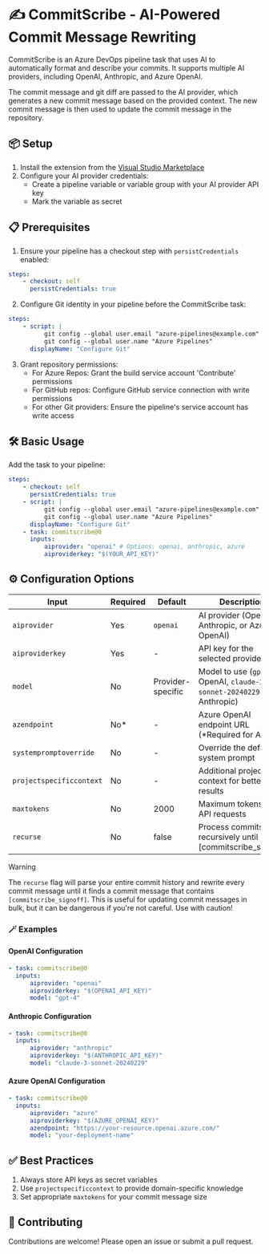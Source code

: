 # ✍️ CommitScribe - AI-Powered Commit Message Rewriting

CommitScribe is an Azure DevOps pipeline task that uses AI to automatically format and describe your commits. It supports multiple AI providers, including OpenAI, Anthropic, and Azure OpenAI.

The commit message and git diff are passed to the AI provider, which generates a new commit message based on the provided context. The new commit message is then used to update the commit message in the repository.

## 📦 Setup

1. Install the extension from the [Visual Studio Marketplace](https://marketplace.visualstudio.com/items?itemName=ScottMcKendry.commitscribe)
2. Configure your AI provider credentials:
    - Create a pipeline variable or variable group with your AI provider API key
    - Mark the variable as secret

## 📋 Prerequisites

1. Ensure your pipeline has a checkout step with `persistCredentials` enabled:

```yaml
steps:
    - checkout: self
      persistCredentials: true
```

2. Configure Git identity in your pipeline before the CommitScribe task:

```yaml
steps:
    - script: |
          git config --global user.email "azure-pipelines@example.com"
          git config --global user.name "Azure Pipelines"
      displayName: "Configure Git"
```

3. Grant repository permissions:
    - For Azure Repos: Grant the build service account 'Contribute' permissions
    - For GitHub repos: Configure GitHub service connection with write permissions
    - For other Git providers: Ensure the pipeline's service account has write access

## 🛠️ Basic Usage

Add the task to your pipeline:

```yaml
steps:
    - checkout: self
      persistCredentials: true
    - script: |
          git config --global user.email "azure-pipelines@example.com"
          git config --global user.name "Azure Pipelines"
      displayName: "Configure Git"
    - task: commitscribe@0
      inputs:
          aiprovider: "openai" # Options: openai, anthropic, azure
          aiproviderkey: "$(YOUR_API_KEY)"
```

## ⚙️ Configuration Options

| Input                    | Required | Default           | Description                                                                 |
| ------------------------ | -------- | ----------------- | --------------------------------------------------------------------------- |
| `aiprovider`             | Yes      | `openai`          | AI provider (OpenAI, Anthropic, or Azure OpenAI)                            |
| `aiproviderkey`          | Yes      | -                 | API key for the selected provider                                           |
| `model`                  | No       | Provider-specific | Model to use (`gpt-4` for OpenAI, `claude-3-sonnet-20240229` for Anthropic) |
| `azendpoint`             | No\*     | -                 | Azure OpenAI endpoint URL (\*Required for Azure)                            |
| `systempromptoverride`   | No       | -                 | Override the default system prompt                                          |
| `projectspecificcontext` | No       | -                 | Additional project context for better results                               |
| `maxtokens`              | No       | 2000              | Maximum tokens for API requests                                             |
| `recurse`                | No       | false             | Process commits recursively until [commitscribe_signoff]                    |

> [!WARNING]
> The `recurse` flag will parse your entire commit history and rewrite every commit message until it finds a commit message that contains `[commitscribe_signoff]`. This is useful for updating commit messages in bulk, but it can be dangerous if you're not careful. Use with caution!

### 🪄 Examples

#### OpenAI Configuration

```yaml
- task: commitscribe@0
  inputs:
      aiprovider: "openai"
      aiproviderkey: "$(OPENAI_API_KEY)"
      model: "gpt-4"
```

#### Anthropic Configuration

```yaml
- task: commitscribe@0
  inputs:
      aiprovider: "anthropic"
      aiproviderkey: "$(ANTHROPIC_API_KEY)"
      model: "claude-3-sonnet-20240229"
```

#### Azure OpenAI Configuration

```yaml
- task: commitscribe@0
  inputs:
      aiprovider: "azure"
      aiproviderkey: "$(AZURE_OPENAI_KEY)"
      azendpoint: "https://your-resource.openai.azure.com/"
      model: "your-deployment-name"
```

## ✅ Best Practices

1. Always store API keys as secret variables
2. Use `projectspecificcontext` to provide domain-specific knowledge
3. Set appropriate `maxtokens` for your commit message size

## 🤝 Contributing

Contributions are welcome! Please open an issue or submit a pull request.
